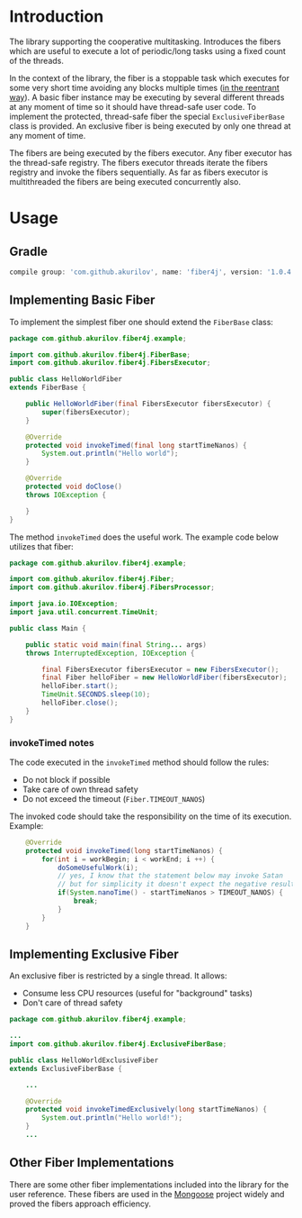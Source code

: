 # Introduction

The library supporting the cooperative multitasking. Introduces the
fibers which are useful to execute a lot of periodic/long tasks using
a fixed count of the threads.

In the context of the library, the fiber is a stoppable task which
executes for some very short time avoiding any blocks multiple times
([in the reentrant way](https://en.wikipedia.org/wiki/Microthread)).
A basic fiber instance may be executing by several different threads
at any moment of time so it should have thread-safe user code. To
implement the protected, thread-safe fiber the special
`ExclusiveFiberBase` class is provided. An exclusive fiber is
being executed by only one thread at any moment of time.

The fibers are being executed by the fibers executor. Any fiber executor
has the thread-safe registry. The fibers executor threads iterate the
fibers registry and invoke the fibers sequentially.
As far as fibers executor is multithreaded the fibers are being
executed concurrently also.

# Usage

## Gradle

```groovy
compile group: 'com.github.akurilov', name: 'fiber4j', version: '1.0.4'
```

## Implementing Basic Fiber

To implement the simplest fiber one should extend the `FiberBase` class:

```java
package com.github.akurilov.fiber4j.example;

import com.github.akurilov.fiber4j.FiberBase;
import com.github.akurilov.fiber4j.FibersExecutor;

public class HelloWorldFiber
extends FiberBase {

    public HelloWorldFiber(final FibersExecutor fibersExecutor) {
        super(fibersExecutor);
    }

    @Override
    protected void invokeTimed(final long startTimeNanos) {
        System.out.println("Hello world");
    }

    @Override
    protected void doClose()
    throws IOException {

    }
}
```

The method `invokeTimed` does the useful work. The example code below
utilizes that fiber:

```java
package com.github.akurilov.fiber4j.example;

import com.github.akurilov.fiber4j.Fiber;
import com.github.akurilov.fiber4j.FibersProcessor;

import java.io.IOException;
import java.util.concurrent.TimeUnit;

public class Main {

    public static void main(final String... args)
    throws InterruptedException, IOException {

        final FibersExecutor fibersExecutor = new FibersExecutor();
        final Fiber helloFiber = new HelloWorldFiber(fibersExecutor);
        helloFiber.start();
        TimeUnit.SECONDS.sleep(10);
        helloFiber.close();
    }
}
```

### invokeTimed notes

The code executed in the `invokeTimed` method should follow the rules:
* Do not block if possible
* Take care of own thread safety
* Do not exceed the timeout (`Fiber.TIMEOUT_NANOS`)

The invoked code should take the responsibility on the time of its
execution. Example:

```java
    @Override
    protected void invokeTimed(long startTimeNanos) {
        for(int i = workBegin; i < workEnd; i ++) {
            doSomeUsefulWork(i);
            // yes, I know that the statement below may invoke Satan
            // but for simplicity it doesn't expect the negative result
            if(System.nanoTime() - startTimeNanos > TIMEOUT_NANOS) {
                break;
            }
        }
    }
```

## Implementing Exclusive Fiber

An exclusive fiber is restricted by a single thread. It allows:
* Consume less CPU resources (useful for "background" tasks)
* Don't care of thread safety

```java
package com.github.akurilov.fiber4j.example;

...
import com.github.akurilov.fiber4j.ExclusiveFiberBase;

public class HelloWorldExclusiveFiber
extends ExclusiveFiberBase {

    ...

    @Override
    protected void invokeTimedExclusively(long startTimeNanos) {
        System.out.println("Hello world!");
    }
    ...
```

## Other Fiber Implementations

There are some other fiber implementations included into the library
 for the user reference. These fibers are used in the
[Mongoose](https://github.com/emc-mongoose/mongoose-base) project widely
and proved the fibers approach efficiency.
